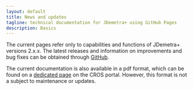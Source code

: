 ```yaml
---
layout: default
title: News and updates
tagline: technical documentation for JDemetra+ using GitHub Pages
description: Basics
---
```


The current pages refer only to capabilities and functions of JDemetra+ versions 2.x.x. 
The latest releases and information on improvements and bug fixes can be obtained 
through <a href="https://github.com/jdemetra/jdemetra-app/releases/" target="_blank">GitHub</a>.

The current documentation is also available in a pdf format, which can be found 
on a <a href="https://ec.europa.eu/eurostat/cros/content/documentation_en/" target="_blank">dedicated page</a>
 on the CROS portal. However, this format is not a subject to maintenance or updates.
